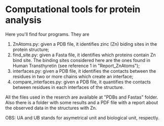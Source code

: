 # Computational tools for protein analysis

Here you'll find four programs. They are

  1) ZnAtoms.py: given a PDB file, it identifies zinc (Zn) biding sites in the protein structure;
  2) find_site.py: given a Fasta file, it identifies which proteins contain Zn bind site. The binding sites considered here are the ones found in Human Transthyretin (see reference 1 in "Report_ZnAtoms");
  3) interfaces.py: given a PDB file, it identifies the contacts between the residues in two or more chains which create an interface;
  4) compare_interfaces.py: given a PDB file, it quantifies the contacts between residues in each interfaces of the structure.

All the files used in the reserch are available at "PDBs and Fastas" folder. Also there is a folder with some results and a PDF file with a report about the observed data in the structures with Zn.

OBS: UA and UB stands for asymetrical unit and biological unit, respectly.
